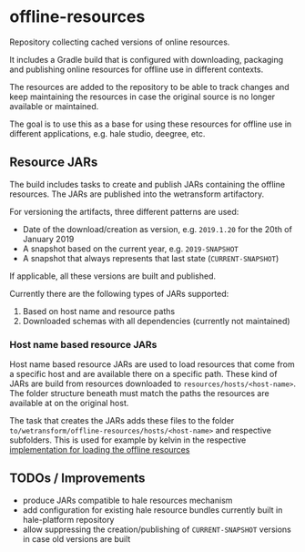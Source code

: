 offline-resources
=================

Repository collecting cached versions of online resources.

It includes a Gradle build that is configured with downloading, packaging and publishing online resources for offline use in different contexts.

The resources are added to the repository to be able to track changes and keep maintaining the resources in case the original source is no longer available or maintained.

The goal is to use this as a base for using these resources for offline use in different applications, e.g. hale studio, deegree, etc.

Resource JARs
-------------

The build includes tasks to create and publish JARs containing the offline resources.
The JARs are published into the wetransform artifactory.

For versioning the artifacts, three different patterns are used:

- Date of the download/creation as version, e.g. `2019.1.20` for the 20th of January 2019
- A snapshot based on the current year, e.g. `2019-SNAPSHOT`
- A snapshot that always represents that last state (`CURRENT-SNAPSHOT`)

If applicable, all these versions are built and published.

Currently there are the following types of JARs supported:

1. Based on host name and resource paths
2. Downloaded schemas with all dependencies (currently not maintained)


### Host name based resource JARs

Host name based resource JARs are used to load resources that come from a specific host and are available there on a specific path.
These kind of JARs are build from resources downloaded to `resources/hosts/<host-name>`.
The folder structure beneath must match the paths the resources are available at on the original host.

The task that creates the JARs adds these files to the folder `to/wetransform/offline-resources/hosts/<host-name>` and respective subfolders.
This is used for example by kelvin in the respective [implementation for loading the offline resources](https://github.com/wetransform/kelvin/blob/master/deegree-core/deegree-core-commons/src/main/java/org/deegree/commons/offlineresources/OfflineResources.java)


TODOs / Improvements
--------------------

- produce JARs compatible to hale resources mechanism
- add configuration for existing hale resource bundles currently built in hale-platform repository
- allow suppressing the creation/publishing of `CURRENT-SNAPSHOT` versions in case old versions are built
